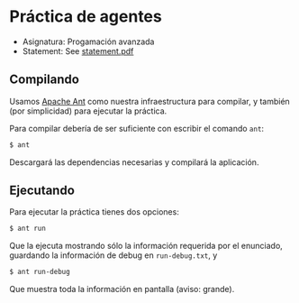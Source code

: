 # Práctica de agentes

 * Asignatura: Progamación avanzada
 * Statement: See [statement.pdf][statement]

## Compilando

Usamos [Apache Ant](https://ant.apache.org) como nuestra infraestructura para
compilar, y también (por simplicidad) para ejecutar la práctica.

Para compilar debería de ser suficiente con escribir el comando `ant`:

```sh
$ ant
```

Descargará las dependencias necesarias y compilará la aplicación.

## Ejecutando

Para ejecutar la práctica tienes dos opciones:

```sh
$ ant run
```

Que la ejecuta mostrando sólo la información requerida por el enunciado,
guardando la información de debug en `run-debug.txt`, y

```sh
$ ant run-debug
```

Que muestra toda la información en pantalla (aviso: grande).

[statement]: statement.pdf
